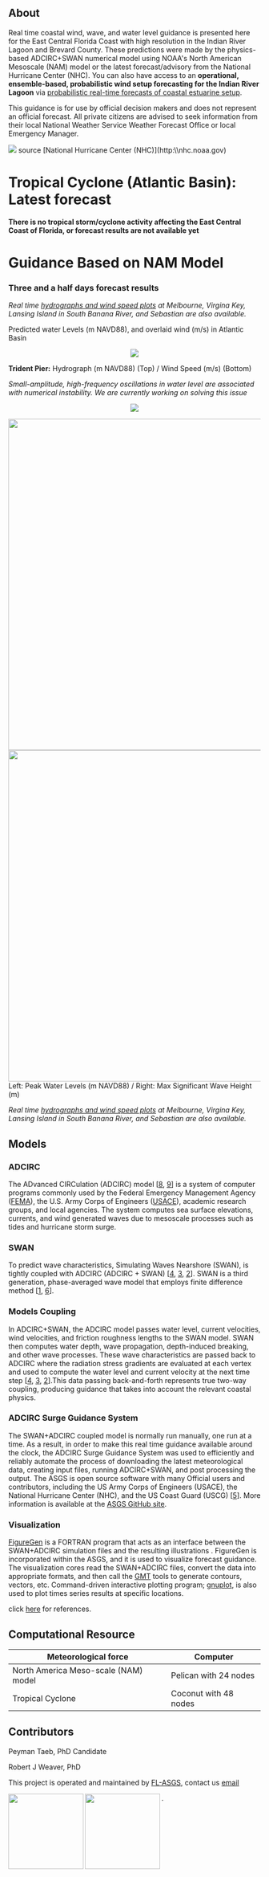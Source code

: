 ## About

Real time coastal wind, wave, and water level guidance is presented here for the East Central Florida Coast with high resolution in the Indian River Lagoon and Brevard County. These predictions were made by the physics-based ADCIRC+SWAN numerical model using NOAA's North American Mesoscale (NAM) model or the latest forecast/advisory from the National Hurricane Center (NHC). You can also have access to an **operational, ensemble-based, probabilistic wind setup forecasting for the Indian River Lagoon** via [probabilistic real-time forecasts of coastal estuarine setup](https://fit-winds.github.io/IRLSetup/). 

This guidance is for use by official decision makers and does not represent an official forecast. All private citizens are advised to seek information from their local National Weather Service Weather Forecast Office or local Emergency Manager. 

<img src="http://www.nhc.noaa.gov/xgtwo/two_atl_2d0.png">
source [National Hurricane Center (NHC)](http:\\nhc.noaa.gov)

# Tropical Cyclone (Atlantic Basin): Latest forecast

**There is no tropical storm/cyclone activity affecting the East Central Coast of Florida, or forecast results are not available yet** 

# Guidance Based on NAM Model 
### Three and a half days forecast results
*Real time [hydrographs and wind speed plots](/latest/namlatest_cycle.md) at Melbourne, Virgina Key, Lansing Island in South Banana River, and Sebastian are also available.*

Predicted water Levels (m NAVD88), and overlaid wind (m/s) in Atlantic Basin
<p align="center">
  <img src="/ECFL-IRL/plots/NAM/elev_wind.gif">
</p>

**Trident Pier:** Hydrograph (m NAVD88) (Top) / Wind Speed (m/s) (Bottom)

*Small-amplitude, high-frequency oscillations in water level are associated with numerical instability. We are currently working on solving this issue*

<p align="center">
  <img src="/ECFL-IRL/plots/NAM/EW_Trident_Pier.png">
</p>

<img align="left" src="/ECFL-IRL/plots/NAM/plot20001.jpg" height="660">
<img align="right" src="/ECFL-IRL/plots/NAM/plot30001.jpg" height="660" >
Left: Peak Water Levels (m NAVD88) / Right: Max Significant Wave Height (m)

*Real time [hydrographs and wind speed plots](/latest/namlatest_cycle.md) at Melbourne, Virgina Key, Lansing Island in South Banana River, and Sebastian are also available.*

## Models
### ADCIRC
The ADvanced CIRCulation (ADCIRC) model [[8](/reference/ref.md), [9](/reference/ref.md)] is a system of computer programs commonly used by the Federal Emergency Management Agency ([FEMA](https://www.fema.gov/)), the U.S. Army Corps of Engineers ([USACE](www.usace.army.mil/)), academic research groups, and local agencies. The system computes sea surface elevations, currents, and wind generated waves due to mesoscale processes such as tides and hurricane storm surge. 

### SWAN
To predict wave characteristics, Simulating Waves Nearshore (SWAN), is tightly coupled with ADCIRC (ADCIRC + SWAN) [[4](/reference/ref.md), [3](/reference/ref.md), [2](/reference/ref.md)]. SWAN is a third generation, phase-averaged wave model that employs finite difference method [[1](/reference/ref.md), [6](/reference/ref.md)].

### Models Coupling
In ADCIRC+SWAN, the ADCIRC model passes water level, current velocities, wind velocities, and friction roughness lengths to the SWAN model. SWAN then computes water depth, wave propagation, depth-induced breaking, and other wave processes. These wave characteristics are passed back to ADCIRC where the radiation stress gradients are evaluated at each vertex and used to compute the water level and current velocity at the next time step [[4](/reference/ref.md), [3](/reference/ref.md), [2](/reference/ref.md)].This data passing back-and-forth represents true two-way coupling, producing guidance that takes into account the relevant coastal physics. 

### ADCIRC Surge Guidance System 
The SWAN+ADCIRC coupled model is normally run manually, one run at a time. As a result, in order to make this real time guidance available around the clock, the ADCIRC Surge Guidance System was used to efficiently and reliably automate the process of downloading the latest meteorological data, creating input files, running ADCIRC+SWAN, and post processing the output. The ASGS is open source software with many Official users and contributors, including the US Army Corps of Engineers (USACE), the National Hurricane Center (NHC), and the US Coast Guard (USCG) [[5](ECFL-IRL/reference/ref.md)]. More information is available at the [ASGS GitHub site](https://github.com/jasonfleming/asgs).

### Visualization
[FigureGen](https://ccht.ccee.ncsu.edu/) is a FORTRAN program that acts as an interface between the SWAN+ADCIRC simulation files and the resulting illustrations . FigureGen is incorporated within the ASGS, and it is used to visualize forecast guidance. The visualization cores read the SWAN+ADCIRC files, convert the data into appropriate formats, and then call the [GMT](https://gmt.soest.hawaii.edu/) tools to generate contours, vectors, etc. Command-driven interactive plotting program; [gnuplot](http:\\www.gnuplot.info/), is also used to plot times series results at specific locations.

click [here](/reference/ref.md) for references.

## Computational Resource

Meteorological force | Computer
-------------------- | -------------
North America Meso-scale (NAM) model | Pelican with 24 nodes
Tropical Cyclone                     | Coconut with 48 nodes

## Contributors

Peyman Taeb, PhD Candidate

Robert J Weaver, PhD

This project is operated and maintained by [FL-ASGS](https://github.com/FL-ASGS/ECFL-IRL), contact us
[email](mailto:fl-asgs@fit.edu)

<img align="left" src="/ECFL-IRL/logo/FIT_logo.jpg" height="150">
<img align="left" src="/ECFL-IRL/logo/IRLIR_Logo.jpg" height="150" >

.

